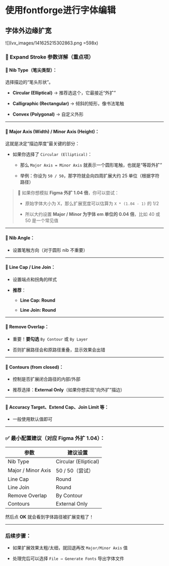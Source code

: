 # 使用fontforge进行字体编辑
## 字体外边缘扩宽
![](vx_images/141625215302863.png =598x)

### 🧱 Expand Stroke 参数详解（重点项）

#### 🔵 Nib Type（笔尖类型）：

选择描边的“笔头形状”。

* **Circular (Elliptical)** → 推荐选这个，它最接近“外扩”
    
* **Calligraphic (Rectangular)** → 倾斜的矩形，像书法笔触
    
* **Convex (Polygonal)** → 自定义外形
    

* * *

#### 🔵 Major Axis (Width) / Minor Axis (Height)：

这就是决定“描边厚度”最关键的部分：

* 如果你选择了 `Circular (Elliptical)`：
    
    * 那么 `Major Axis = Minor Axis` 就表示一个圆形笔触，也就是“等距外扩”
        
    * 举例：你设为 `50 / 50`，那字符就会向四周扩展大约 25 单位（根据字符路径）
        

> 🧠 如果你想模拟 **Figma 外扩 1.04 倍**，你可以尝试：
> 
> * 原始字体大小为 X，那么扩展宽度可以估算为 `X * (1.04 - 1)` 的 1/2
>     
> * 所以大约设置 **Major / Minor 为字体 em 单位的 0.04 倍**，比如 40 或 50 是一个常见值
>     

* * *

#### 🔵 Nib Angle：

* 设置笔触方向（对于圆形 nib 不重要）
    

* * *

#### 🔵 Line Cap / Line Join：

* 设置端点和拐角的样式
    
* **推荐**：
    
    * **Line Cap: Round**
        
    * **Line Join: Round**
        

* * *

#### 🔵 Remove Overlap：

* 重要！**要勾选** `By Contour` 或 `By Layer`
    
* 否则扩展路径会和原路径重叠，显示效果会出错
    

* * *

#### 🔵 Contours (from closed)：

* 控制是否扩展闭合路径的内部/外部
    
* 推荐选择：**External Only**（如果你想实现“向外扩”描边）
    

* * *

#### 🔵 Accuracy Target、Extend Cap、Join Limit 等：

* 一般使用默认值即可
    

* * *

### ✅ 最小配置建议（对应 Figma 外扩 1.04）：

| 参数 | 建议设置 |
| --- | --- |
| Nib Type | Circular (Elliptical) |
| Major / Minor Axis | 50 / 50（尝试） |
| Line Cap | Round |
| Line Join | Round |
| Remove Overlap | By Contour |
| Contours | External Only |

然后点 **OK** 就会看到字体路径被扩展变粗了！

* * *

### 后续步骤：

* 如果扩展效果太粗/太细，就回退再改 `Major/Minor Axis` 值
    
* 处理完后可以选择 `File → Generate Fonts` 导出字体文件
